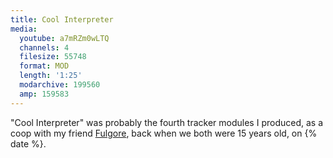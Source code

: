 ```yaml
---
title: Cool Interpreter
media:
  youtube: a7mRZm0wLTQ
  channels: 4
  filesize: 55748
  format: MOD
  length: '1:25'
  modarchive: 199560
  amp: 159583
---
```


"Cool Interpreter" was probably the fourth tracker modules I produced, as a coop
with my friend [Fulgore][fulgore], back when we both were 15 years old, on {%
date %}.

<!--more-->

[fulgore]: https://demozoo.org/sceners/106369/

